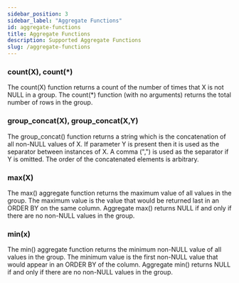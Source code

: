 ```yaml
---
sidebar_position: 3
sidebar_label: "Aggregate Functions"
id: aggregate-functions
title: Aggregate Functions
description: Supported Aggregate Functions
slug: /aggregate-functions
---
```


### count(X), count(*)
The count(X) function returns a count of the number of times that X is not NULL in a group. The count(*) function (with no arguments) returns the total number of rows in the group.

### group_concat(X), group_concat(X,Y)
The group_concat() function returns a string which is the concatenation of all non-NULL values of X. If parameter Y is present then it is used as the separator between instances of X. A comma (",") is used as the separator if Y is omitted. The order of the concatenated elements is arbitrary.

### max(X)
The max() aggregate function returns the maximum value of all values in the group. The maximum value is the value that would be returned last in an ORDER BY on the same column. Aggregate max() returns NULL if and only if there are no non-NULL values in the group.

### min(x)
The min() aggregate function returns the minimum non-NULL value of all values in the group. The minimum value is the first non-NULL value that would appear in an ORDER BY of the column. Aggregate min() returns NULL if and only if there are no non-NULL values in the group.
